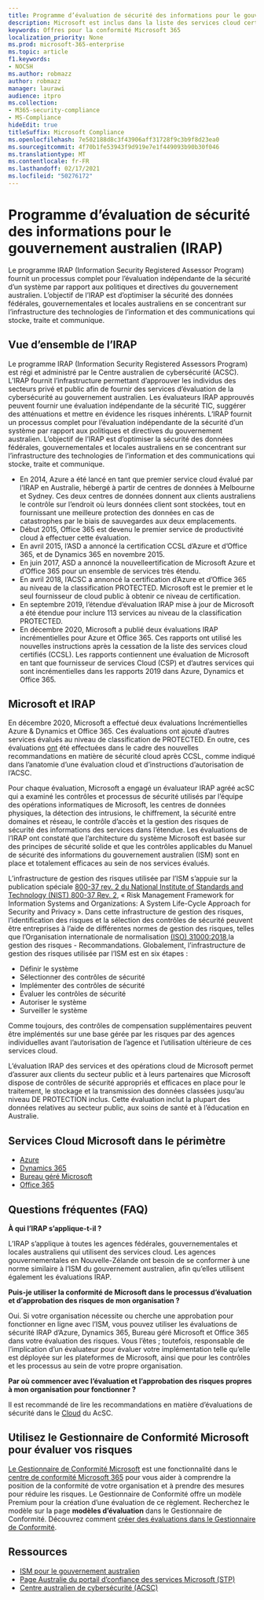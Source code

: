 ```yaml
---
title: Programme d’évaluation de sécurité des informations pour le gouvernement australien (IRAP)
description: Microsoft est inclus dans la liste des services cloud certifiés australiens pour les données DLM (Unclassified Dissemination Limiting Markers) et PROTECTED basées sur une évaluation et une certification IRAP par le Centre australien de cybersécurité (ACSC).
keywords: Offres pour la conformité Microsoft 365
localization_priority: None
ms.prod: microsoft-365-enterprise
ms.topic: article
f1.keywords:
- NOCSH
ms.author: robmazz
author: robmazz
manager: laurawi
audience: itpro
ms.collection:
- M365-security-compliance
- MS-Compliance
hideEdit: true
titleSuffix: Microsoft Compliance
ms.openlocfilehash: 7e502188d8c3f43906aff31728f9c3b9f8d23ea0
ms.sourcegitcommit: 4f70b1fe53943f9d919e7e1f449093b90b30f046
ms.translationtype: MT
ms.contentlocale: fr-FR
ms.lasthandoff: 02/17/2021
ms.locfileid: "50276172"
---
```

# <a name="australian-government-information-security-registered-assessor-program-irap"></a>Programme d’évaluation de sécurité des informations pour le gouvernement australien (IRAP)

Le programme IRAP (Information Security Registered Assessor Program) fournit un processus complet pour l’évaluation indépendante de la sécurité d’un système par rapport aux politiques et directives du gouvernement australien. L’objectif de l’IRAP est d’optimiser la sécurité des données fédérales, gouvernementales et locales australiens en se concentrant sur l’infrastructure des technologies de l’information et des communications qui stocke, traite et communique.

## <a name="irap-overview"></a>Vue d’ensemble de l’IRAP

Le programme IRAP (Information Security Registered Assessors Program) est régi et administré par le Centre australien de cybersécurité (ACSC). L’IRAP fournit l’infrastructure permettant d’approuver les individus des secteurs privé et public afin de fournir des services d’évaluation de la cybersécurité au gouvernement australien. Les évaluateurs IRAP approuvés peuvent fournir une évaluation indépendante de la sécurité TIC, suggérer des atténuations et mettre en évidence les risques inhérents. L’IRAP fournit un processus complet pour l’évaluation indépendante de la sécurité d’un système par rapport aux politiques et directives du gouvernement australien. L’objectif de l’IRAP est d’optimiser la sécurité des données fédérales, gouvernementales et locales australiens en se concentrant sur l’infrastructure des technologies de l’information et des communications qui stocke, traite et communique.

- En 2014, Azure a été lancé en tant que premier service cloud évalué par l’IRAP en Australie, hébergé à partir de centres de données à Melbourne et Sydney. Ces deux centres de données donnent aux clients australiens le contrôle sur l’endroit où leurs données client sont stockées, tout en fournissant une meilleure protection des données en cas de catastrophes par le biais de sauvegardes aux deux emplacements.
- Début 2015, Office 365 est devenu le premier service de productivité cloud à effectuer cette évaluation.
- En avril 2015, l’ASD a annoncé la certification CCSL d’Azure et d’Office 365, et de Dynamics 365 en novembre 2015.
- En juin 2017, ASD a annoncé la nouvelleertification de Microsoft Azure et d’Office 365 pour un ensemble de services très étendu.
- En avril 2018, l’ACSC a annoncé la certification d’Azure et d’Office 365 au niveau de la classification PROTECTED. Microsoft est le premier et le seul fournisseur de cloud public à obtenir ce niveau de certification.
- En septembre 2019, l’étendue d’évaluation IRAP mise à jour de Microsoft a été étendue pour inclure 113 services au niveau de la classification PROTECTED.
- En décembre 2020, Microsoft a publié deux évaluations IRAP incrémentielles pour Azure et Office 365. Ces rapports ont utilisé les nouvelles instructions après la cessation de la liste des services cloud certifiés (CCSL). Les rapports contiennent une évaluation de Microsoft en tant que fournisseur de services Cloud (CSP) et d’autres services qui sont incrémentielles dans les rapports 2019 dans Azure, Dynamics et Office 365.

## <a name="microsoft-and-irap"></a>Microsoft et IRAP

En décembre 2020, Microsoft a effectué deux évaluations Incrémentielles Azure & Dynamics et Office 365. Ces évaluations ont ajouté d’autres services évalués au niveau de classification de PROTECTED. En outre, ces évaluations [ont](https://www.cyber.gov.au/acsc/government/cloud-security-guidance) été effectuées dans le cadre des nouvelles recommandations en matière de sécurité cloud après CCSL, comme indiqué dans l’anatomie d’une évaluation cloud et d’instructions d’autorisation de l’ACSC.

Pour chaque évaluation, Microsoft a engagé un évaluateur IRAP agréé acSC qui a examiné les contrôles et processus de sécurité utilisés par l’équipe des opérations informatiques de Microsoft, les centres de données physiques, la détection des intrusions, le chiffrement, la sécurité entre domaines et réseau, le contrôle d’accès et la gestion des risques de sécurité des informations des services dans l’étendue. Les évaluations de l’IRAP ont constaté que l’architecture du système Microsoft est basée sur des principes de sécurité solide et que les contrôles applicables du Manuel de sécurité des informations du gouvernement australien (ISM) sont en place et totalement efficaces au sein de nos services évalués.

L’infrastructure de gestion des risques utilisée par l’ISM s’appuie sur la publication spéciale [800-37 rev. 2 du National Institute of Standards and Technology (NIST) 800-37 Rev. 2](https://csrc.nist.gov/publications/detail/sp/800-37/rev-2/final), « Risk Management Framework for Information Systems and Organizations: A System Life-Cycle Approach for Security and Privacy ». Dans cette infrastructure de gestion des risques, l’identification des risques et la sélection des contrôles de sécurité peuvent être entreprises à l’aide de différentes normes de gestion des risques, telles que l’Organisation internationale de normalisation [(ISO) 31000:2018,](https://www.iso.org/standard/65694.html)la gestion des risques - Recommandations. Globalement, l’infrastructure de gestion des risques utilisée par l’ISM est en six étapes :

- Définir le système
- Sélectionner des contrôles de sécurité
- Implémenter des contrôles de sécurité
- Évaluer les contrôles de sécurité
- Autoriser le système
- Surveiller le système

Comme toujours, des contrôles de compensation supplémentaires peuvent être implémentés sur une base gérée par les risques par des agences individuelles avant l’autorisation de l’agence et l’utilisation ultérieure de ces services cloud.

L’évaluation IRAP des services et des opérations cloud de Microsoft permet d’assurer aux clients du secteur public et à leurs partenaires que Microsoft dispose de contrôles de sécurité appropriés et efficaces en place pour le traitement, le stockage et la transmission des données classées jusqu’au niveau DE PROTECTION inclus. Cette évaluation inclut la plupart des données relatives au secteur public, aux soins de santé et à l’éducation en Australie.

## <a name="microsoft-in-scope-cloud-services"></a>Services Cloud Microsoft dans le périmètre

- [Azure](https://aka.ms/AzureCompliance)
- [Dynamics 365](https://aka.ms/d365-compliance-list)
- [Bureau géré Microsoft](/microsoft-365/managed-desktop/intro/compliance)
- [Office 365](https://aka.ms/Office365ComplianceOfferings)

## <a name="frequently-asked-questions"></a>Questions fréquentes (FAQ)

**À qui l’IRAP s’applique-t-il ?**

L’IRAP s’applique à toutes les agences fédérales, gouvernementales et locales australiens qui utilisent des services cloud. Les agences gouvernementales en Nouvelle-Zélande ont besoin de se conformer à une norme similaire à l’ISM du gouvernement australien, afin qu’elles utilisent également les évaluations IRAP.

**Puis-je utiliser la conformité de Microsoft dans le processus d’évaluation et d’approbation des risques de mon organisation ?**

Oui. Si votre organisation nécessite ou cherche une approbation pour fonctionner en ligne avec l’ISM, vous pouvez utiliser les évaluations de sécurité IRAP d’Azure, Dynamics 365, Bureau géré Microsoft et Office 365 dans votre évaluation des risques. Vous l’êtes ; toutefois, responsable de l’implication d’un évaluateur pour évaluer votre implémentation telle qu’elle est déployée sur les plateformes de Microsoft, ainsi que pour les contrôles et les processus au sein de votre propre organisation.

**Par où commencer avec l’évaluation et l’approbation des risques propres à mon organisation pour fonctionner ?**

Il est recommandé de lire les recommandations en matière d’évaluations de sécurité dans le [Cloud](https://www.cyber.gov.au/acsc/government/cloud-security-guidance) du AcSC.

## <a name="use-microsoft-compliance-manager-to-assess-your-risk"></a>Utilisez le Gestionnaire de Conformité Microsoft pour évaluer vos risques

[Le Gestionnaire de Conformité Microsoft](/microsoft-365/compliance/compliance-manager) est une fonctionnalité dans le [centre de conformité Microsoft 365](/microsoft-365/compliance/microsoft-365-compliance-center) pour vous aider à comprendre la position de la conformité de votre organisation et à prendre des mesures pour réduire les risques. Le Gestionnaire de Conformité offre un modèle Premium pour la création d’une évaluation de ce règlement. Recherchez le modèle sur la page **modèles d’évaluation** dans le Gestionnaire de Conformité. Découvrez comment [créer des évaluations dans le Gestionnaire de Conformité](/microsoft-365/compliance/compliance-manager-assessments).

## <a name="resources"></a>Ressources

- [ISM pour le gouvernement australien](https://acsc.gov.au/infosec/ism/index.htm)
- [Page Australie du portail d’confiance des services Microsoft (STP)](https://aka.ms/au-irap)
- [Centre australien de cybersécurité (ACSC)](https://www.cyber.gov.au)
